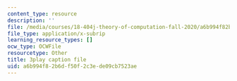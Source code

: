```yaml
---
content_type: resource
description: ''
file: /media/courses/18-404j-theory-of-computation-fall-2020/a6b994f82b6df50f2c3ede09cb7523ae_7J1HD9rqEB4.srt
file_type: application/x-subrip
learning_resource_types: []
ocw_type: OCWFile
resourcetype: Other
title: 3play caption file
uid: a6b994f8-2b6d-f50f-2c3e-de09cb7523ae
---
```

